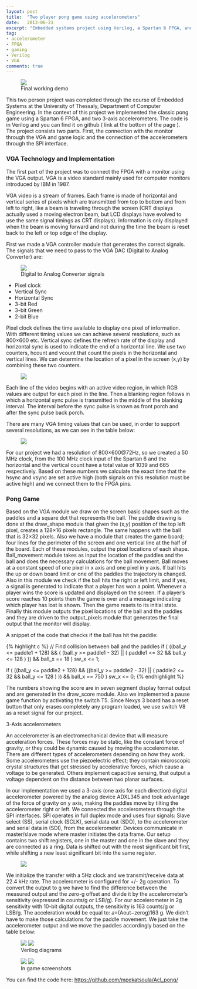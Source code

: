 ```yaml
---
layout: post
title:  "Two player pong game using accelerometers"
date:   2013-06-21
excerpt: "Embedded systems project using Verilog, a Spartan 6 FPGA, and two 3-axis accelerometers."
tag:
- accelerometer
- FPGA
- gaming
- Verilog
- VGA
comments: true
---
```

<figure>
	<img src="https://lh3.googleusercontent.com/tVau0BkU47m51Rnqbg9Vhzqog7_en64FouTZCdDoPcHWYZEfHW24cpjBhvYsCtwZT-rqF0pwsbEa7elrNJ2KWBUBMYXhMUJkPCNm84FTdUVK8G-ceQPfw9GeKOzxQVJp3vheG0Bgfe2aj_0YOXd80aCafxsSEUS1KdKU8TV199KchbPI89BhEXO80N3OAQaLASr--N88rIzrgCrlnskTpt3l0XueCQzdSvkjURclIYwVmYiifAzq_FCd59aX7VplpRZ8UFUtm_R1uuMZuD00RCLeKVvainzlRcOv7bawsui3tboZew8JtEe9hJ8P3dUkKXuRLWkZkdLuJSRpZJ6nEBzjv4ShX2qgFPjdWnEdJK_sMG9bt8vv94JwS34sj_4ZYaLY51SfJvftcDNJB6Rb7xnzRu_hNRmiPtOKZ6pYv0atfXsmPO1v_ojMmNkIJ7eLDiQY1qZ9BrOtR0EKfjmglbvnIGmVZaW2lQj_QIRNBkPMxDFocdPMWKsd8S7kGKqmv3ugapPSUsYtLUq91nM0vsIFzbD1MZw1_fuYnr4v6ctIs-fcuZYFP9-ir1ZQl0yTekUA5eOk2jjh6jNr88D-SiX_ULhXxG-GGQMhUn9NvF9R2Lsfi8BAAQJwRgsJ9JgLk2VbwZQzPh4gLTd23h5UUKEdBVkFTKml=w314-h420-no">
	<figcaption>Final working demo</figcaption>
</figure>

This two person project was completed through the course of Embedded Systems at the University of Thessaly, Department of Computer Engineering. In the context of this project we implemented the classic pong game using a Spartan 6 FPGA, and two 3-axis accelerometers. The code is in Verilog and you can find it on github ( link at the bottom of the page ). The project consists two parts. First, the connection with the monitor through the VGA and game logic and the connection of the accelerometers through the SPI interface.

### VGA Technology and Implementation

The first part of the project was to connect the FPGA with a monitor using the VGA output. VGA is a video standard mainly used for computer monitors introduced by IBM in 1987.

VGA video is a stream of frames. Each frame is made of horizontal and vertical series of pixels which are transmitted from top to bottom and from left to right, like a beam is traveling through the screen (CRT displays actually used a moving electron beam, but LCD displays have evolved to use the same signal timings as CRT displays). Information is only displayed when the beam is moving forward and not during the time the beam is reset back to the left or top edge of the display.

First we made a VGA controller module that generates the correct signals. The signals that we need to pass to the VGA DAC (Digital to Analog Converter) are:

<figure>
	<img src="https://lh3.googleusercontent.com/jhBqIzm46CTuLvdqWamWPHQDQ3uq2XDAHIdqgHlv69gN4CbPOqUkqBVo6UFfBkIk63lKFcG5gjvpki8eYjwTqP7dw8ysczHf8dWy3mr4WSTSQ0hQJ9hQN0gZqMXVmdAgvA6_ICQ7luh877JjnbMIRE2prbKQxQvAxPU4YrLshShQJL48E1YmWpfud5pgIXm5YRoY2kI-j62b_PLlgkh5-GkdjzJk6K9mvrgBqEMFxcvYhNJphmMAYC8kEzfheD4IEHCHoKmbKouyjvS6AbdHMfPi84dDRjq7-LQBlG-RZWqqUUF8Wmdh2Pzfdz81-Kj9dC3zCvCNK1JdEz1W2faK-R1SvWIpW_yzx-25KZWAxWovQscEINl_Kp2xinvdw3kNS0IFdXNePwhRFQZCn482OFnV_rLgXTkleDvtBF2gt7IovhoJrJgdUOXjChmAU_XnEw5E3rf5HwFBp4Gz4jIW-dga5rfVNNZNRCG_kboqh_cVQOnivXpwccR4O_zVgE0CeZXc5NLx_gVWqaR_iqLGj0IFf-7tqQ88LI7ebcI5AcUcGKSbUUrum7WM3jXSsWJuUrHgglE39u7aawvzD0Ky-TzFN_3vkTbsPjvTKT18x7EtsTtelw-2ImgnmfvTgvphD9rroOmLXC3FlysUKuvXsEPOllaMbXMW=w293-h299-no">
	<figcaption>Digital to Analog Converter signals</figcaption>
</figure>

* Pixel clock
* Vertical Sync
* Horizontal Sync
* 3-bit Red
* 3-bit Green
* 2-bit Blue

Pixel clock defines the time available to display one pixel of information. With different timing values we can achieve several resolutions, such as 800×600 etc. Vertical sync defines the refresh rate of the display and horizontal sync is used to indicate the end of a horizontal line. We use two counters, hcount and vcount that count the pixels in the horizontal and vertical lines. We can determine the location of a pixel in the screen (x,y) by combining these two counters.

<figure>
	<img src="https://lh3.googleusercontent.com/JDJG1m1NQPdg_ivQqFDui3wITim4D7qvRIZOTDn5Iv4erkCOHyOBGabCP2OmHAuUxBxK3fPvlZvOFjA2Pu90xEYV0VdFQn87OSJpkptT7wkZtnYaT3xMhEbrNtvzdM2FCpK_Ho56-EUk5sM2kQl4tp20hjg0frEAxSBSxvF6-3n85nioMnP86_1uExspDGDdULZWXttduT-sthoxOeGMz9NBGiJttcA_ABnHeTQyRxoGsHewUDVn94jDllhpk8IZ3-sT7cao99HVl3N9IQHvzq17_grjrI2bie9C6M44NO8_ic0mUjMS1vEes9NPrigK_x9IGFzRgdAExuhemeVheBgBp3U0DFxHKj2GTHO0ySrl77m8hqyKHMPmTX9hPAap9PMe5p0mV9EHXORsWpcdiIkprRim4pWdf6z3BiV-EpaE_FXfguQxUizQrMMGTPDhHy3LocHUWd8I2J_GIbxOETLu-UkT7UqjNHjHWQhqOq9sMHPTsgYr9MLnMRQpnccNJC5NTy1KqpCFDuSDo3VMdRmLRJ68eDEFtwDq97YUhKq1XwZEc1k9BMTK-ttYvKxu09R1YOXrw2-RcEhZ9J_qsLIybj8clw9KUvolPaZ5cF-Mis4tyMYqS_vM_ukMzG8AKjTjcwOtY5sRiyo1vDzAAyoHzZeJwIZF=w583-h594-no">
</figure>

Each line of the video begins with an active video region, in which RGB values are output for each pixel in the line. Then a blanking region follows in which a horizontal sync pulse is transmitted in the middle of the blanking interval. The interval before the sync pulse is known as front porch and after the sync pulse back porch.

There are many VGA timing values that can be used, in order to support several resolutions, as we can see in the table below:

<figure>
	<img src="https://lh3.googleusercontent.com/kpv5QfrQ5w7C6Xitqvgymf7yE29Nze3mGmpkJWGKyEv1_eCCJW7o70aX6pdQo95BfZ-RAUANlEsN_RvB2Gq5vPILcsFfY7tnufpuGLGzILTtpKCumsAimgxRPNrHXwiWWjIG6tpesJPkboyPc2BooOBYLEKoEFWiYMitHVcAIVo6D9-tFn3P2Q4YRFzSTW3uV5AMjzrdHLmp7ynC0yKMTpVGdRJ7o2uBiNhirKgpiSWiF6Xtp8C5xo1Bql5FZnS1CJoSIGwcwfNdmE10y2x2GQLz1hAGuBqnS8nCwI0S9qHxWc-rvY1XWJ5CtT-grP8yP3-cP1PTu5V8qQ_mvvsnRD9JPT21BA6YECZPSfyySXJjp7eJIngWnJWC6SS5zFs_4sRejOwTrwurCeiw7GK-kzOaNXo5t9DcyUgKU4h4H0dnkNo4a0n4xcrDrs2HqQF7DqoLnpReuw9WpjAbO2oLhBkeJ_0fbmMJH6XiKWxRFz8eS98oyEvXNdTtRMkUJZAIVUWQHbNEL2WH9ZqBCT3_r5xMp78D-R9MYA-p64NlEE0781mCN7be6gcYjk92MWsXRd3X8M9ui-En0WL_4f5waJJCim7oob4Y5ZfG5HxtW8-IsBosgK4W9jJ0FVOubDh4RZwnaV2f3c_ba0Zv90bJSO6oWOplab6D=w300-h249-no">
</figure>

For our project we had a resolution of 800×600@72Hz, so we created a 50 MHz clock, from the 100 MHz clock input of the Spartan 6 and the horizontal and the vertical count have a total value of 1039 and 665 respectively. Based on these numbers we calculate the exact time that the hsync and vsync are set active high (both signals on this resolution must be active high) and we connect them to the FPGA pins.

### Pong Game

Based on the VGA module we draw on the screen basic shapes such as the paddles and a square dot that represents the ball. The paddle drawing is done at the draw_shape module that given the (x,y) position of the top left pixel, creates a 128×16 pixels rectangle. The same happens with the ball that is 32×32 pixels. Also we have a module that creates the game board; four lines for the perimeter of the screen and one vertical line at the half of the board. Each of these modules, output the pixel locations of each shape.
Ball_movement module takes as input the location of the paddles and the ball and does the necessary calculations for the ball movement. Ball moves at a constant speed of one pixel in x axis and one pixel in y axis. If ball hits the up or down board limit or one of the paddles the trajectory is changed. Also in this module we check if the ball hits the right or left limit, and if yes, a signal is generated to indicate that a player has won a point. Whenever a player wins the score is updated and displayed on the screen. If a player’s score reaches 10 points then the game is over and a message indicating which player has lost is shown. Then the game resets to its initial state. Finally this module outputs the pixel locations of the ball and the paddles and they are driven to the output_pixels module that generates the final output that the monitor will display.

A snippet of the code that checks if the ball has hit the paddle:

{% highlight c %}
// Find collision between ball and the paddles
if ( ((ball_y <= paddle1 + 128) && ( (ball_y >= paddle1 - 32) || ( paddle1 <= 32 && ball_y <= 128 ) )) && ball_x == 18 )
sw_x <= 1;
 
if ( ((ball_y <= paddle2 + 128) && ((ball_y >= paddle2 - 32) || ( paddle2 <= 32 && ball_y <= 128 ) )) && ball_x == 750 )
sw_x <= 0;
{% endhighlight %}

The numbers showing the score are in seven segment display format output and are generated in the draw_score module. Also we implemented a pause game function by activating the switch T5.
Since Nexys 3 board has a reset button that only erases completely any program loaded, we use switch V8 as a reset signal for our project.

3-Axis accelerometers

An accelerometer is an electromechanical device that will measure acceleration forces. These forces may be static, like the constant force of gravity, or they could be dynamic caused by moving the accelerometer. There are different types of accelerometers depending on how they work. Some accelerometers use the piezoelectric effect; they contain microscopic crystal structures that get stressed by accelerative forces, which cause a voltage to be generated. Others implement capacitive sensing, that output a voltage dependent on the distance between two planar surfaces.

In our implementation we used a 3-axis (one axis for each direction) digital accelerometer powered by the analog device ADXL345 and took advantage of the force of gravity on y axis, making the paddles move by tilting the accelerometer right or left. We connected the accelerometers through the SPI interfaces. SPI operates in full duplex mode and uses four signals: Slave select (SS), serial clock (SCLK), serial data out (SDO), to the accelerometer and serial data in (SDI), from the accelerometer. Devices communicate in master/slave mode where master initiates the data frame. Our setup contains two shift registers, one in the master and one in the slave and they are connected as a ring. Data is shifted out with the most significant bit first, while shifting a new least significant bit into the same register.

<figure>
	<img src="https://lh3.googleusercontent.com/px7u46RIAM01DaTzwFhHaMBrBCWG7Rs58C3Yb89xCBjYWfQntcY5jq2oaBH93a7wpid9-tx4rKNub6Ga89JCxFFu6G-3sdMnVhl7AH9puIRwoprzp996CxBWd0ptWhs0d0HdLtv4NjIPaCuZPq4tf2eaMuj3ZZ3h7_-HQH9njeDJLZ6brm_T8DlVj79Rwu8iW7pHf-K4-KDInbdO_F8n2yBFY8hxldRFOdVKHH_YJ9EjKRhLfdrLRY9ysYeIgcX7M_Ubjw48QyltOytfOJL4F0cczX_SFHelpG5hiw2RISD6xxKWCqQpHQ6Mc-3dYOHycgTo2SmyqOZQXGEkScQ-fn4bRdlS4T7E8AQveee0OmxQG48fiXvVdr8OtbynmqtV7JrGRgg-9DUvPBmwC3Hgz5acwVgHDfw6hJmptDJSml9JqbdQqaT9y2ch-TCblOgSG3vCic-jLDbSAcQsTqjmLODO5SvUGT8GMv9JlpM4xdyE_Hv6YiB6K12AoN1e1qnbe8Dj_qhG-9q7c9nUF9aSFA2KWid-A77FzVIyFL8MFFOZEu3tW86Tk6KJCIcwFzVsGKW8VaYSOH7LqulTDKQGeq6yyG0bDsTL-OeNJulbjXnzOuEcbFLWohA-n-1ZlOWklkx2hzSR2it3v4TYRYIE3f7y-v5S91Uk=w500-h156-no">
</figure>

We initialize the transfer with a 5Hz clock and we transmit/receive data at 22.4 kHz rate. The accelerometer is configured for +/- 2g operation. To convert the output to g we have to find the difference between the measured output and the zero-g offset and divide it by the accelerometer’s sensitivity (expressed in counts/g or LSB/g). For our accelerometer in 2g sensitivity with 10-bit digital outputs, the sensitivity is 163 counts/g or LSB/g. The acceleration would be equal to: 𝑎=(Aout−zerog)163 g. We didn’t have to make those calculations for the paddle movement. We just take the accelerometer output and we move the paddles accordingly based on the table below:

<figure class="half">
	<a href="https://lh3.googleusercontent.com/ItwJu7sWcxrR2iGsxKgBEXCwRB1E5p9XZhuXGb3jEgKsev199iuTWvduEg0boYtRKGgk3FWbE60Pn5g1AAbISjuWuYJGjmyRCdg-Fl4mgrB_cbbfYnmG8_ssIFN_Kj2ym7Hq36qenr8kMFyzPNzSjAVLV7GZsKAf8sz5NvqpgxaSfh2FAaxqiODbHk7Sieqh0zjaIfhJzeM1PG4STYF_aS0FJCXZgF7DK3XDRCmnV9iiO1hRTcRTdoOgkKFzNEi_KpGshHjb_g28148BWFP95tlWtChmwdaD4MKx3-lxwLqPEYB6WZzr-ZbXWaQZVNMC7nmcDwE4lUDp2tLszAXFpGqfVfG9tMoVHEMvM9GKXfQjQLjPCWKZ15LbSofd1_gPX714Zi2Fr8J0b6uILY4q9i97H5WHVS97eVfY8hNRgy1T2RxpMM6Bm4NsPIPmMlc9XskN4gYV-LVys4TWiPb_AmnhMknIxK_XDHismxGLk9N6dO2a7RvLpPmjb0ImQXxSmnzn9SPhGmtcXfmtYI8llym875lJuRxR3T5E5BmwAzoAdlCrIrZjkoedP5m5lbJh6ZWyox1eSmXdkEQ5FJuHU52z7l20r3gVdtBBrHl1PGMSzP5mgBITwHwMv3PBSywDXHgCgf6Gkd03oTWlQFv-jlpg7SxU_WRM=w1100-h468-no"><img src="https://lh3.googleusercontent.com/ItwJu7sWcxrR2iGsxKgBEXCwRB1E5p9XZhuXGb3jEgKsev199iuTWvduEg0boYtRKGgk3FWbE60Pn5g1AAbISjuWuYJGjmyRCdg-Fl4mgrB_cbbfYnmG8_ssIFN_Kj2ym7Hq36qenr8kMFyzPNzSjAVLV7GZsKAf8sz5NvqpgxaSfh2FAaxqiODbHk7Sieqh0zjaIfhJzeM1PG4STYF_aS0FJCXZgF7DK3XDRCmnV9iiO1hRTcRTdoOgkKFzNEi_KpGshHjb_g28148BWFP95tlWtChmwdaD4MKx3-lxwLqPEYB6WZzr-ZbXWaQZVNMC7nmcDwE4lUDp2tLszAXFpGqfVfG9tMoVHEMvM9GKXfQjQLjPCWKZ15LbSofd1_gPX714Zi2Fr8J0b6uILY4q9i97H5WHVS97eVfY8hNRgy1T2RxpMM6Bm4NsPIPmMlc9XskN4gYV-LVys4TWiPb_AmnhMknIxK_XDHismxGLk9N6dO2a7RvLpPmjb0ImQXxSmnzn9SPhGmtcXfmtYI8llym875lJuRxR3T5E5BmwAzoAdlCrIrZjkoedP5m5lbJh6ZWyox1eSmXdkEQ5FJuHU52z7l20r3gVdtBBrHl1PGMSzP5mgBITwHwMv3PBSywDXHgCgf6Gkd03oTWlQFv-jlpg7SxU_WRM=w1100-h468-no"></a>
	<a href="https://lh3.googleusercontent.com/Fhz_XDexgBsOsd_qMuckHH9imJaZrAv547MF7e51BnXmja7TQdajAsHY_4NaXhmzKeRFhunKqS9oGdYXlVEuxJB6KbPAl3ADCtccgVU0wD3_-009UYPpL9Eza8d-qe8XJ4xDlBpLOaJAIu6qF8Dfa7HKRzkq2ILAueFxKra2CHvzqw9LBwWT_daDk0-ZkYo5gijrFK4QB0Jbvo8iZ-eQfyDBuIW_AddJPoTVV3KlcaIACeknwKTMyPhIm_g4iEZt2znMWUidE-9rSMTrvO0oGWSPqYLX7Y4bnJIS0Pb3SocjLqDbZLKlFJd3lMUUBWmMw9FkQrlLcLGGumIRsR2TaDDdDBKQzHfjtbDpS_vUh0IByRGRSDJ5Fw77Uw-Ebw9iBUeiaebiIqN-DVcrAOEopPPJPyO1Itdbc1E66xWwysXKuMdl6TfnkbI6qJMpm12hzT2QeSjt7VlzkbqdAy7K-g9nR-m6Wb0QrLY-KtfgNSnjVrHFPglt7jOPR-bUhwArHYMX-gJ_0cFR2q9SbPmo2jDBDR8b6BkiyJ_lbGqFJguycrtvuFO8X5_Pg-KEduV1HFW1jE0QgvpdUIyMrGIXLJSaIMBXZvhFPgRfvGa7bQt608iU5p8pJdRluj7JPqzrbAYl9WJ6gOomIAwdHaRESKe-xQRH0hsK=w647-h910-no"><img src="https://lh3.googleusercontent.com/Fhz_XDexgBsOsd_qMuckHH9imJaZrAv547MF7e51BnXmja7TQdajAsHY_4NaXhmzKeRFhunKqS9oGdYXlVEuxJB6KbPAl3ADCtccgVU0wD3_-009UYPpL9Eza8d-qe8XJ4xDlBpLOaJAIu6qF8Dfa7HKRzkq2ILAueFxKra2CHvzqw9LBwWT_daDk0-ZkYo5gijrFK4QB0Jbvo8iZ-eQfyDBuIW_AddJPoTVV3KlcaIACeknwKTMyPhIm_g4iEZt2znMWUidE-9rSMTrvO0oGWSPqYLX7Y4bnJIS0Pb3SocjLqDbZLKlFJd3lMUUBWmMw9FkQrlLcLGGumIRsR2TaDDdDBKQzHfjtbDpS_vUh0IByRGRSDJ5Fw77Uw-Ebw9iBUeiaebiIqN-DVcrAOEopPPJPyO1Itdbc1E66xWwysXKuMdl6TfnkbI6qJMpm12hzT2QeSjt7VlzkbqdAy7K-g9nR-m6Wb0QrLY-KtfgNSnjVrHFPglt7jOPR-bUhwArHYMX-gJ_0cFR2q9SbPmo2jDBDR8b6BkiyJ_lbGqFJguycrtvuFO8X5_Pg-KEduV1HFW1jE0QgvpdUIyMrGIXLJSaIMBXZvhFPgRfvGa7bQt608iU5p8pJdRluj7JPqzrbAYl9WJ6gOomIAwdHaRESKe-xQRH0hsK=w647-h910-no"></a>
	<figcaption>Verilog diagrams</figcaption>
</figure>


<figure class="half">
	<a href="https://lh3.googleusercontent.com/MuYXZOu6qxx_09Jj_FnZt1uMygpljiKU_yfVAqg3E44NQV2IB2hEbf66BMrRpEVaNwRKvyl6SesjKJORO-Qd6_0cf6OUhyQYYA8gLmaaYuA6vZTOmFZu2SJMbfpMr72RKf_w6bqZjrvkYho4zlMnusov7ZpxLPrXEwA52Kd8hZQXxxE7KprIcbfDXWZJjb9Pz0adGK6ZRwmp8pDkP47c0dTWJCH3EOT9P66yJK7Hwa_34RPXgQs3T1pkdzWyyGszKXQM7VJVQ1c9vLg_BLAC0QAHFTTlON7eRywnh8fOzxZbrzqZKkX0xvkzNUB74tLQMaYqZCg91aCgYFZA97PvUf5fVpo_3kuYdynz5GZ91e1wpk_L0mA5A4zJAGFl_crbh6RKdDtSWfdhYENm-ujcVG33KNGPNgvPXYgpuUCRouf6W_CCD41aQLBwtG9ysRWPYO4RToS-_LcTtiCwg-ffeHCnlJIBOc8h5GS2bv-tDnvMZ61--hJ41rgEoWrfg8n7GkALERzBUd-cimVhTQuVCnqiyuGouJiE1JJNJHnKDff2LLmrUyNYEEzC9f89NqpqC-38o1NU0AKsxbs4ZNj9wRHAFE2cZwS8uQs-B_55S6TZTDvkE0DdWKcey1nSH0HvirJSbx2ImtfAv4t42_UTtZ8xnmwp9rbE=w1100-h825-no"><img src="https://lh3.googleusercontent.com/MuYXZOu6qxx_09Jj_FnZt1uMygpljiKU_yfVAqg3E44NQV2IB2hEbf66BMrRpEVaNwRKvyl6SesjKJORO-Qd6_0cf6OUhyQYYA8gLmaaYuA6vZTOmFZu2SJMbfpMr72RKf_w6bqZjrvkYho4zlMnusov7ZpxLPrXEwA52Kd8hZQXxxE7KprIcbfDXWZJjb9Pz0adGK6ZRwmp8pDkP47c0dTWJCH3EOT9P66yJK7Hwa_34RPXgQs3T1pkdzWyyGszKXQM7VJVQ1c9vLg_BLAC0QAHFTTlON7eRywnh8fOzxZbrzqZKkX0xvkzNUB74tLQMaYqZCg91aCgYFZA97PvUf5fVpo_3kuYdynz5GZ91e1wpk_L0mA5A4zJAGFl_crbh6RKdDtSWfdhYENm-ujcVG33KNGPNgvPXYgpuUCRouf6W_CCD41aQLBwtG9ysRWPYO4RToS-_LcTtiCwg-ffeHCnlJIBOc8h5GS2bv-tDnvMZ61--hJ41rgEoWrfg8n7GkALERzBUd-cimVhTQuVCnqiyuGouJiE1JJNJHnKDff2LLmrUyNYEEzC9f89NqpqC-38o1NU0AKsxbs4ZNj9wRHAFE2cZwS8uQs-B_55S6TZTDvkE0DdWKcey1nSH0HvirJSbx2ImtfAv4t42_UTtZ8xnmwp9rbE=w1100-h825-no"></a>
	<a href="http://placehold.it/1200x600.JPG"><img src="https://lh3.googleusercontent.com/xjyB6zcqnyTDj_gnDEwwM21bbi_539vmY9fatMmGkhKQIXNnmoYikMU8QUojXtXBpkcUJf44n278lBDfQDFwZPV8QvCyLYMS8uFwy4b8u_BauhRLGPjvca-l8HG0RUtM2Vl4WqOfutUrnzRXLdg0STBbvc9_JHnzJsJNXvAc-uTR4Tt23m07M0asRxD4RaELMBvKvUV01B8kQwI2xT1XqYj8MBBjWkJbqmNFpMJc1ZTJpfvHas5eNjebMvIvcm3Ja1eT-wxq55QG4ZBwdGHvjWlRFaH6MhEV9qvU-6JJXQPE48uP_fgwi2Isrg1CxPYp8i8DVJzySqnFcsb2NaJcqfkie0YzVaptuePvrsHvhYM_oTNmcpcySFEG5DqA3wvMB3e07jwFPPKiB57MXNugLIayyE4FRKMXCL2uWcHDzVP-U8rOZojzGdEvxGTQLMDkf5ITjiv1KDczny7eUVJGsKPUMbcqadwrDYpjeTbb8KKV8-1JwloL99bB-rR9eVYAPN0JZ9RKX3fjTSP_Ol7wSLKhL_lNP37kzq546Lea9Nh1MHQSNKfUeWB21WLz0dWn4C5hN8Z_hPm66myavsC2rOpqhgLc9iQyRFP6FC7BdWdb1P3iDUQzVXuuofDjANzIRvXk5zEnpDiFzCEZmlIoSFrF0eEzAlxT=w300-h225-no"></a>
	<figcaption>In game screenshots</figcaption>
</figure>

You can find the code here: <a href="https://github.com/mpekatsoula/Acl_pong/">https://github.com/mpekatsoula/Acl_pong/</a>